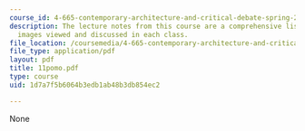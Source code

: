 ```yaml
---
course_id: 4-665-contemporary-architecture-and-critical-debate-spring-2002
description: The lecture notes from this course are a comprehensive listing of the
  images viewed and discussed in each class.
file_location: /coursemedia/4-665-contemporary-architecture-and-critical-debate-spring-2002/1d7a7f5b6064b3edb1ab48b3db854ec2_11pomo.pdf
file_type: application/pdf
layout: pdf
title: 11pomo.pdf
type: course
uid: 1d7a7f5b6064b3edb1ab48b3db854ec2

---
```

None